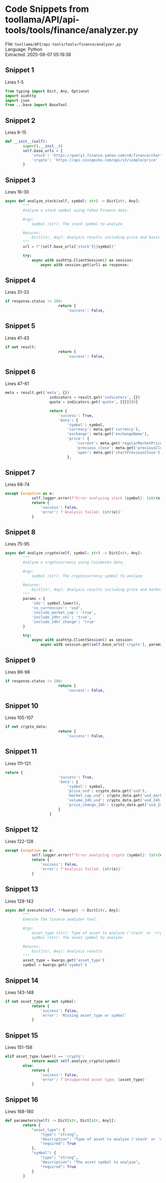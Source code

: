 # Code Snippets from toollama/API/api-tools/tools/finance/analyzer.py

File: `toollama/API/api-tools/tools/finance/analyzer.py`  
Language: Python  
Extracted: 2025-06-07 05:19:38  

## Snippet 1
Lines 1-5

```Python
from typing import Dict, Any, Optional
import aiohttp
import json
from ...base import BaseTool
```

## Snippet 2
Lines 9-15

```Python
def __init__(self):
        super().__init__()
        self.base_urls = {
            'stock': 'https://query1.finance.yahoo.com/v8/finance/chart/',
            'crypto': 'https://api.coingecko.com/api/v3/simple/price'
        }
```

## Snippet 3
Lines 16-30

```Python
async def analyze_stock(self, symbol: str) -> Dict[str, Any]:
        """
        Analyze a stock symbol using Yahoo Finance data.

        Args:
            symbol (str): The stock symbol to analyze

        Returns:
            Dict[str, Any]: Analysis results including price and basic metrics
        """
        url = f"{self.base_urls['stock']}{symbol}"

        try:
            async with aiohttp.ClientSession() as session:
                async with session.get(url) as response:
```

## Snippet 4
Lines 31-33

```Python
if response.status != 200:
                        return {
                            'success': False,
```

## Snippet 5
Lines 41-43

```Python
if not result:
                        return {
                            'success': False,
```

## Snippet 6
Lines 47-61

```Python
meta = result.get('meta', {})
                    indicators = result.get('indicators', {})
                    quote = indicators.get('quote', [{}])[0]

                    return {
                        'success': True,
                        'data': {
                            'symbol': symbol,
                            'currency': meta.get('currency'),
                            'exchange': meta.get('exchangeName'),
                            'price': {
                                'current': meta.get('regularMarketPrice'),
                                'previous_close': meta.get('previousClose'),
                                'open': meta.get('chartPreviousClose')
                            },
```

## Snippet 7
Lines 68-74

```Python
except Exception as e:
            self.logger.error(f"Error analyzing stock {symbol}: {str(e)}")
            return {
                'success': False,
                'error': f'Analysis failed: {str(e)}'
            }
```

## Snippet 8
Lines 75-95

```Python
async def analyze_crypto(self, symbol: str) -> Dict[str, Any]:
        """
        Analyze a cryptocurrency using CoinGecko data.

        Args:
            symbol (str): The cryptocurrency symbol to analyze

        Returns:
            Dict[str, Any]: Analysis results including price and market data
        """
        params = {
            'ids': symbol.lower(),
            'vs_currencies': 'usd',
            'include_market_cap': 'true',
            'include_24hr_vol': 'true',
            'include_24hr_change': 'true'
        }

        try:
            async with aiohttp.ClientSession() as session:
                async with session.get(self.base_urls['crypto'], params=params) as response:
```

## Snippet 9
Lines 96-98

```Python
if response.status != 200:
                        return {
                            'success': False,
```

## Snippet 10
Lines 105-107

```Python
if not crypto_data:
                        return {
                            'success': False,
```

## Snippet 11
Lines 111-121

```Python
return {
                        'success': True,
                        'data': {
                            'symbol': symbol,
                            'price_usd': crypto_data.get('usd'),
                            'market_cap_usd': crypto_data.get('usd_market_cap'),
                            'volume_24h_usd': crypto_data.get('usd_24h_vol'),
                            'price_change_24h': crypto_data.get('usd_24h_change')
                        }
                    }
```

## Snippet 12
Lines 122-128

```Python
except Exception as e:
            self.logger.error(f"Error analyzing crypto {symbol}: {str(e)}")
            return {
                'success': False,
                'error': f'Analysis failed: {str(e)}'
            }
```

## Snippet 13
Lines 129-142

```Python
async def execute(self, **kwargs) -> Dict[str, Any]:
        """
        Execute the finance analyzer tool.

        Args:
            asset_type (str): Type of asset to analyze ('stock' or 'crypto')
            symbol (str): The asset symbol to analyze

        Returns:
            Dict[str, Any]: Analysis results
        """
        asset_type = kwargs.get('asset_type')
        symbol = kwargs.get('symbol')
```

## Snippet 14
Lines 143-148

```Python
if not asset_type or not symbol:
            return {
                'success': False,
                'error': 'Missing asset_type or symbol'
            }
```

## Snippet 15
Lines 151-158

```Python
elif asset_type.lower() == 'crypto':
            return await self.analyze_crypto(symbol)
        else:
            return {
                'success': False,
                'error': f'Unsupported asset type: {asset_type}'
            }
```

## Snippet 16
Lines 168-180

```Python
def parameters(self) -> Dict[str, Dict[str, Any]]:
        return {
            "asset_type": {
                "type": "string",
                "description": "Type of asset to analyze ('stock' or 'crypto')",
                "required": True
            },
            "symbol": {
                "type": "string",
                "description": "The asset symbol to analyze",
                "required": True
            }
        }
```

